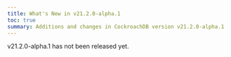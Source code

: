 ```yaml
---
title: What's New in v21.2.0-alpha.1
toc: true
summary: Additions and changes in CockroachDB version v21.2.0-alpha.1
---
```


v21.2.0-alpha.1 has not been released yet.
